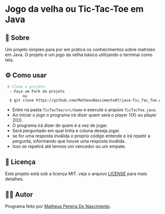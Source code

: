# Jogo da velha ou Tic-Tac-Toe em Java

## 🚨 Sobre
Um projeto simples para por em prática os conhecimentos sobre matrizes em Java. O projeto é um jogo da velha básico utilizando o terminal como tela.

## ⚙ Como usar
```bash
 # Clone o projeto
  - Faça um Fork do projeto
        ou
  $ git clone https://github.com/MatheusNascimento87/java-Tic_Tac_Toe.git
```
- Entre na pasta `TicTacToe/src/Game` e execute o arquivo `TicTacToe.java`.
- Ao iniciar o jogo o programa irá dizer quem será o player 1(X) ou player 2(O).
- O programa irá dizer de quem é a vez de jogar.
- Será perguntado em qual linha e coluna deseja jogar.
- se for uma resposta inválida o proprio código entende e irá repetir a pergunta, informando que houve uma resposta inválida.
- Isso se repetirá até termos um vencedor ou um empate.

## 📄 Licença 
Este projeto está sob a licença MIT. veja o arquivo [LICENSE](https://github.com/MatheusNascimento87/java-Tic_Tac_Toe/blob/main/LICENSE) para mais detalhes.

## 👨‍💻 Autor
Programa feito por [Matheus Pereira Do Nascimento](https://github.com/MatheusNascimento87).
